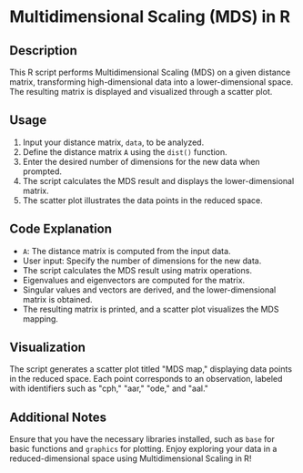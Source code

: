 # Multidimensional Scaling (MDS) in R

## Description
This R script performs Multidimensional Scaling (MDS) on a given distance matrix, transforming high-dimensional data into a lower-dimensional space. The resulting matrix is displayed and visualized through a scatter plot.

## Usage
1. Input your distance matrix, `data`, to be analyzed.
2. Define the distance matrix `A` using the `dist()` function.
3. Enter the desired number of dimensions for the new data when prompted.
4. The script calculates the MDS result and displays the lower-dimensional matrix.
5. The scatter plot illustrates the data points in the reduced space.

## Code Explanation
- `A`: The distance matrix is computed from the input data.
- User input: Specify the number of dimensions for the new data.
- The script calculates the MDS result using matrix operations.
- Eigenvalues and eigenvectors are computed for the matrix.
- Singular values and vectors are derived, and the lower-dimensional matrix is obtained.
- The resulting matrix is printed, and a scatter plot visualizes the MDS mapping.

## Visualization
The script generates a scatter plot titled "MDS map," displaying data points in the reduced space. Each point corresponds to an observation, labeled with identifiers such as "cph," "aar," "ode," and "aal."

## Additional Notes
Ensure that you have the necessary libraries installed, such as `base` for basic functions and `graphics` for plotting.
Enjoy exploring your data in a reduced-dimensional space using Multidimensional Scaling in R!
